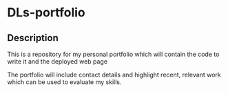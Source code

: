 # DLs-portfolio

## Description
This is a repository for my personal portfolio which will contain the code to write it and the deployed web page

The portfolio will include contact details and highlight recent, relevant work which can be used to evaluate my skills.
